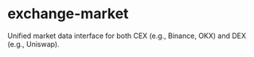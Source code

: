 # exchange-market
Unified market data interface for both CEX (e.g., Binance, OKX) and DEX (e.g., Uniswap).
